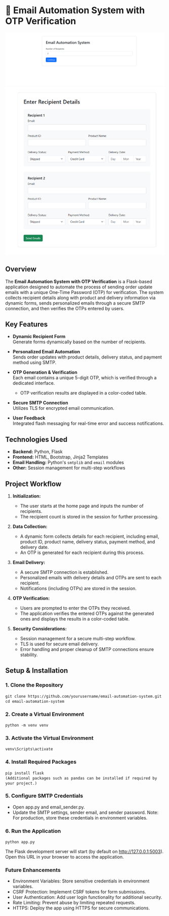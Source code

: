 # 🚀 Email Automation System with OTP Verification

![Dashboard Screenshot](assets/dashboard1.png)
![Dashboard Screenshot](assets/dashboard2.png)

## Overview

The **Email Automation System with OTP Verification** is a Flask-based application designed to automate the process of sending order update emails with a unique One-Time Password (OTP) for verification. The system collects recipient details along with product and delivery information via dynamic forms, sends personalized emails through a secure SMTP connection, and then verifies the OTPs entered by users.

## Key Features

- **Dynamic Recipient Form**  
  Generate forms dynamically based on the number of recipients.

- **Personalized Email Automation**  
  Sends order updates with product details, delivery status, and payment method using SMTP.

- **OTP Generation & Verification**  
  Each email contains a unique 5-digit OTP, which is verified through a dedicated interface.  
  - OTP verification results are displayed in a color-coded table.

- **Secure SMTP Connection**  
  Utilizes TLS for encrypted email communication.

- **User Feedback**  
  Integrated flash messaging for real-time error and success notifications.

## Technologies Used

- **Backend:** Python, Flask  
- **Frontend:** HTML, Bootstrap, Jinja2 Templates  
- **Email Handling:** Python's `smtplib` and `email` modules  
- **Other:** Session management for multi-step workflows

## Project Workflow

1. **Initialization:**  
   - The user starts at the home page and inputs the number of recipients.
   - The recipient count is stored in the session for further processing.

2. **Data Collection:**  
   - A dynamic form collects details for each recipient, including email, product ID, product name, delivery status, payment method, and delivery date.
   - An OTP is generated for each recipient during this process.

3. **Email Delivery:**  
   - A secure SMTP connection is established.
   - Personalized emails with delivery details and OTPs are sent to each recipient.
   - Notifications (including OTPs) are stored in the session.

4. **OTP Verification:**  
   - Users are prompted to enter the OTPs they received.
   - The application verifies the entered OTPs against the generated ones and displays the results in a color-coded table.

5. **Security Considerations:**  
   - Session management for a secure multi-step workflow.
   - TLS is used for secure email delivery.
   - Error handling and proper cleanup of SMTP connections ensure stability.

## Setup & Installation

### 1. Clone the Repository

```
git clone https://github.com/yourusername/email-automation-system.git
cd email-automation-system
```

### 2. Create a Virtual Environment
```
python -m venv venv
```

### 3. Activate the Virtual Environment
```
venv\Scripts\activate
```

### 4.  Install Required Packages
```
pip install flask
(Additional packages such as pandas can be installed if required by your project.)
```
### 5.  Configure SMTP Credentials
- Open app.py and email_sender.py.
- Update the SMTP settings, sender email, and sender password.
Note: For production, store these credentials in environment variables.

### 6. Run the Application
```
python app.py
```
The Flask development server will start (by default on http://127.0.0.1:5003). Open this URL in your browser to access the application.

### Future Enhancements
- Environment Variables:
     Store sensitive credentials in environment variables.
- CSRF Protection:
     Implement CSRF tokens for form submissions.
- User Authentication:
     Add user login functionality for additional security.
- Rate Limiting:
    Prevent abuse by limiting repeated requests.
- HTTPS:
    Deploy the app using HTTPS for secure communications.
